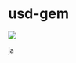 # usd-gem

<img src="https://yuml.me/diagram/scruffy/class/[SDM%20REST-API{bg:red}]<->[usd-gem{bg:green}]<->[rusdc{bg:orange}],[ruby-script{bg:orange}]<->[usd-gem],[sinatra%20web-app{bg:orange}]<->[usd-gem],[bash commands]<->[rusdc],[shell-scripts]<->[rusdc],[import]->[ruby-script],[ruby-script]->[export],[reports]<-[sinatra%20web-app]<-[drop datafiles/emails/create objects]">

ja
